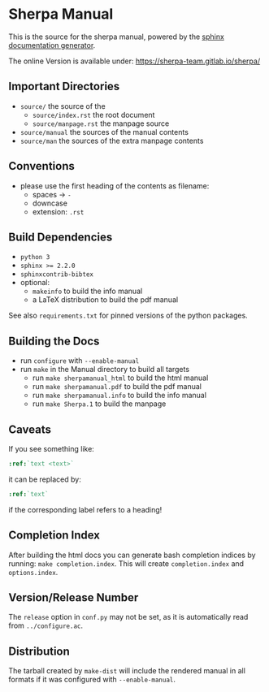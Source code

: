 <!-- If you have questions or requests ask Valentin Boettcher <hiro@protagon.space> (Gitlab: vale9811) -->

# Sherpa Manual
This is the source for the sherpa manual, powered by the [sphinx
documentation generator](http://www.sphinx-doc.org/en/).

The online Version is available under: https://sherpa-team.gitlab.io/sherpa/

## Important Directories
 - `source/` the source of the
   - `source/index.rst` the root document
   - `source/manpage.rst` the manpage source
 - `source/manual` the sources of the manual contents
 - `source/man` the sources of the extra manpage contents

## Conventions
 - please use the first heading of the contents as filename:
   - spaces -> `-`
   - downcase
   - extension: `.rst`

## Build Dependencies
 - `python 3`
 - `sphinx >= 2.2.0`
 - `sphinxcontrib-bibtex`
 - optional:
   - `makeinfo` to build the info manual
   - a LaTeX distribution to build the pdf manual

See also `requirements.txt` for pinned versions of the python packages.


## Building the Docs
 - run `configure` with `--enable-manual`
 - run `make` in the Manual directory to build all targets
   - run `make sherpamanual_html` to build the html manual
   - run `make sherpamanual.pdf` to build the pdf manual
   - run `make sherpamanual.info` to build the info manual
   - run `make Sherpa.1` to build the manpage


## Caveats
If you see something like:
```rst
:ref:`text <text>`
```
it can be replaced by:
```rst
:ref:`text`
```
if the corresponding label refers to a heading!


## Completion Index
After building the html docs you can generate bash completion indices
by running: `make completion.index`.
This will create `completion.index` and `options.index`.

## Version/Release Number
The `release` option in `conf.py` may not be set, as it is automatically read from `../configure.ac`.

## Distribution
The tarball created by `make-dist` will include the rendered manual in
all formats if it was configured with `--enable-manual`.
